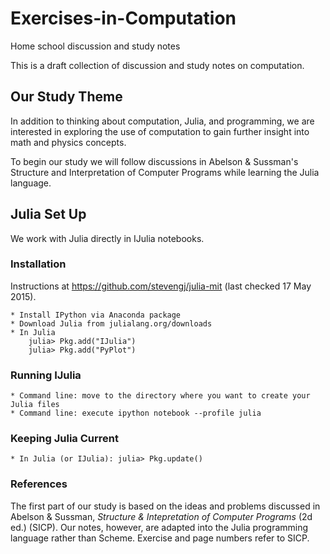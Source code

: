 # Exercises-in-Computation

Home school discussion and study notes

This is a draft collection of discussion and study notes on computation. 

## Our Study Theme

In addition to thinking about computation, Julia, and programming, we are interested in exploring the use of computation to gain further insight into math and physics concepts.

To begin our study we will follow discussions in Abelson & Sussman's Structure and Interpretation of Computer Programs while learning the Julia language.


## Julia Set Up

We work with Julia directly in IJulia notebooks.

### Installation

Instructions at https://github.com/stevengj/julia-mit (last checked 17 May 2015).

	* Install IPython via Anaconda package
	* Download Julia from julialang.org/downloads
	* In Julia
		julia> Pkg.add("IJulia")
		julia> Pkg.add("PyPlot")

### Running IJulia

	* Command line: move to the directory where you want to create your Julia files
	* Command line: execute ipython notebook --profile julia

### Keeping Julia Current

	* In Julia (or IJulia): julia> Pkg.update() 

### References

The first part of our study is based on the ideas and problems discussed in Abelson & Sussman, *Structure & Intepretation of Computer Programs* (2d ed.) (SICP). Our notes, however, are adapted into the Julia programming language rather than Scheme. Exercise and page numbers refer to SICP. 


